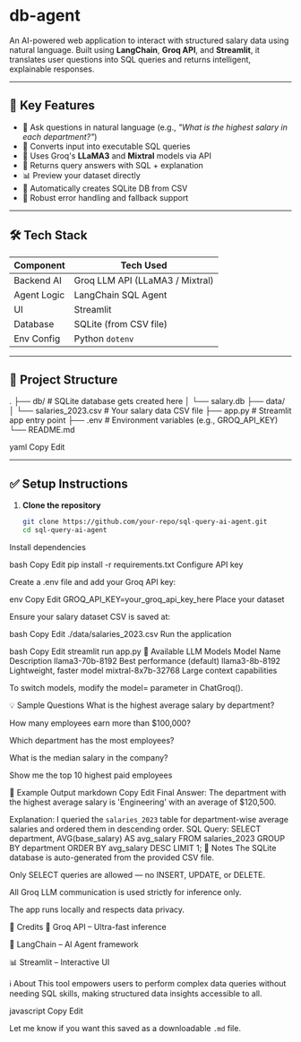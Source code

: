 # db-agent

An AI-powered web application to interact with structured salary data using natural language. Built using **LangChain**, **Groq API**, and **Streamlit**, it translates user questions into SQL queries and returns intelligent, explainable responses.

---

## 🚀 Key Features

- 💬 Ask questions in natural language (e.g., _"What is the highest salary in each department?"_)
- 🔁 Converts input into executable SQL queries
- 🧠 Uses Groq's **LLaMA3** and **Mixtral** models via API
- 🔎 Returns query answers with SQL + explanation
- 📊 Preview your dataset directly
- 📂 Automatically creates SQLite DB from CSV
- 🧰 Robust error handling and fallback support

---

## 🛠️ Tech Stack

| Component    | Tech Used                        |
|--------------|----------------------------------|
| Backend AI   | Groq LLM API (LLaMA3 / Mixtral)  |
| Agent Logic  | LangChain SQL Agent              |
| UI           | Streamlit                        |
| Database     | SQLite (from CSV file)           |
| Env Config   | Python `dotenv`                  |

---

## 📁 Project Structure

.
├── db/ # SQLite database gets created here
│ └── salary.db
├── data/
│ └── salaries_2023.csv # Your salary data CSV file
├── app.py # Streamlit app entry point
├── .env # Environment variables (e.g., GROQ_API_KEY)
└── README.md

yaml
Copy
Edit

---

## ✅ Setup Instructions

1. **Clone the repository**

   ```bash
   git clone https://github.com/your-repo/sql-query-ai-agent.git
   cd sql-query-ai-agent
Install dependencies

bash
Copy
Edit
pip install -r requirements.txt
Configure API key

Create a .env file and add your Groq API key:

env
Copy
Edit
GROQ_API_KEY=your_groq_api_key_here
Place your dataset

Ensure your salary dataset CSV is saved at:

bash
Copy
Edit
./data/salaries_2023.csv
Run the application

bash
Copy
Edit
streamlit run app.py
🤖 Available LLM Models
Model Name	Description
llama3-70b-8192	Best performance (default)
llama3-8b-8192	Lightweight, faster model
mixtral-8x7b-32768	Large context capabilities

To switch models, modify the model= parameter in ChatGroq().

💡 Sample Questions
What is the highest average salary by department?

How many employees earn more than $100,000?

Which department has the most employees?

What is the median salary in the company?

Show me the top 10 highest paid employees

🧪 Example Output
markdown
Copy
Edit
Final Answer: The department with the highest average salary is 'Engineering' with an average of $120,500.

Explanation:
I queried the `salaries_2023` table for department-wise average salaries and ordered them in descending order.
SQL Query:
SELECT department, AVG(base_salary) AS avg_salary 
FROM salaries_2023 
GROUP BY department 
ORDER BY avg_salary DESC 
LIMIT 1;
📌 Notes
The SQLite database is auto-generated from the provided CSV file.

Only SELECT queries are allowed — no INSERT, UPDATE, or DELETE.

All Groq LLM communication is used strictly for inference only.

The app runs locally and respects data privacy.

🙌 Credits
🚀 Groq API – Ultra-fast inference

🦜 LangChain – AI Agent framework

📊 Streamlit – Interactive UI

ℹ️ About
This tool empowers users to perform complex data queries without needing SQL skills, making structured data insights accessible to all.

javascript
Copy
Edit

Let me know if you want this saved as a downloadable `.md` file.
